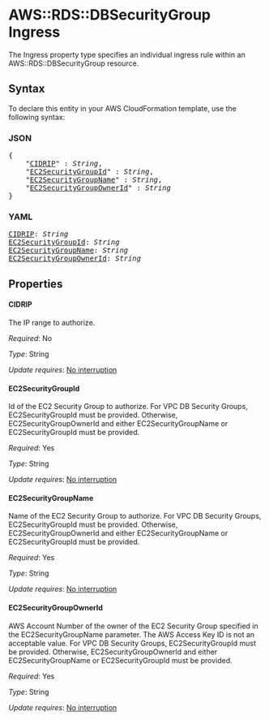 # AWS::RDS::DBSecurityGroup Ingress

The Ingress property type specifies an individual ingress rule within an AWS::RDS::DBSecurityGroup resource.

## Syntax

To declare this entity in your AWS CloudFormation template, use the following syntax:

### JSON

<pre>
{
    "<a href="#cidrip" title="CIDRIP">CIDRIP</a>" : <i>String</i>,
    "<a href="#ec2securitygroupid" title="EC2SecurityGroupId">EC2SecurityGroupId</a>" : <i>String</i>,
    "<a href="#ec2securitygroupname" title="EC2SecurityGroupName">EC2SecurityGroupName</a>" : <i>String</i>,
    "<a href="#ec2securitygroupownerid" title="EC2SecurityGroupOwnerId">EC2SecurityGroupOwnerId</a>" : <i>String</i>
}
</pre>

### YAML

<pre>
<a href="#cidrip" title="CIDRIP">CIDRIP</a>: <i>String</i>
<a href="#ec2securitygroupid" title="EC2SecurityGroupId">EC2SecurityGroupId</a>: <i>String</i>
<a href="#ec2securitygroupname" title="EC2SecurityGroupName">EC2SecurityGroupName</a>: <i>String</i>
<a href="#ec2securitygroupownerid" title="EC2SecurityGroupOwnerId">EC2SecurityGroupOwnerId</a>: <i>String</i>
</pre>

## Properties

#### CIDRIP

The IP range to authorize.

_Required_: No

_Type_: String

_Update requires_: [No interruption](https://docs.aws.amazon.com/AWSCloudFormation/latest/UserGuide/using-cfn-updating-stacks-update-behaviors.html#update-no-interrupt)

#### EC2SecurityGroupId

Id of the EC2 Security Group to authorize. For VPC DB Security Groups, EC2SecurityGroupId must be provided. Otherwise, EC2SecurityGroupOwnerId and either EC2SecurityGroupName or EC2SecurityGroupId must be provided.

_Required_: Yes

_Type_: String

_Update requires_: [No interruption](https://docs.aws.amazon.com/AWSCloudFormation/latest/UserGuide/using-cfn-updating-stacks-update-behaviors.html#update-no-interrupt)

#### EC2SecurityGroupName

Name of the EC2 Security Group to authorize. For VPC DB Security Groups, EC2SecurityGroupId must be provided. Otherwise, EC2SecurityGroupOwnerId and either EC2SecurityGroupName or EC2SecurityGroupId must be provided.

_Required_: Yes

_Type_: String

_Update requires_: [No interruption](https://docs.aws.amazon.com/AWSCloudFormation/latest/UserGuide/using-cfn-updating-stacks-update-behaviors.html#update-no-interrupt)

#### EC2SecurityGroupOwnerId

AWS Account Number of the owner of the EC2 Security Group specified in the EC2SecurityGroupName parameter. The AWS Access Key ID is not an acceptable value. For VPC DB Security Groups, EC2SecurityGroupId must be provided. Otherwise, EC2SecurityGroupOwnerId and either EC2SecurityGroupName or EC2SecurityGroupId must be provided.

_Required_: Yes

_Type_: String

_Update requires_: [No interruption](https://docs.aws.amazon.com/AWSCloudFormation/latest/UserGuide/using-cfn-updating-stacks-update-behaviors.html#update-no-interrupt)
